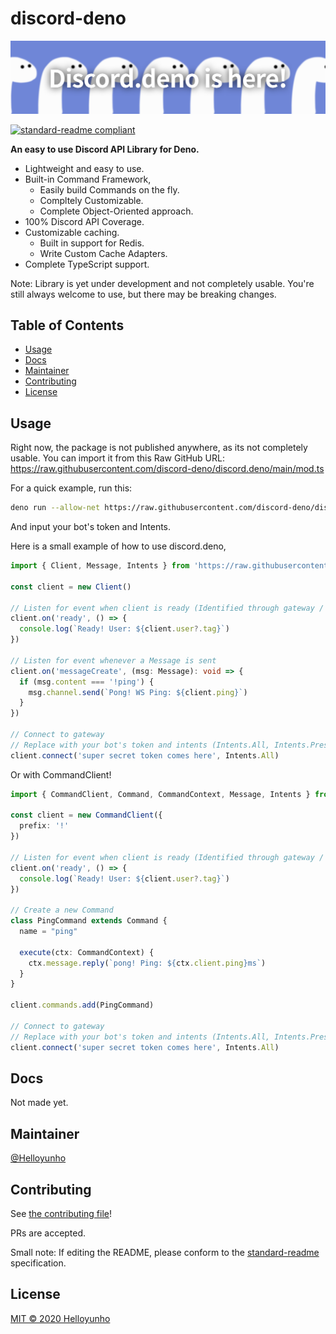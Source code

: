 # discord-deno

![banner](banner.png)

[![standard-readme compliant](https://img.shields.io/badge/standard--readme-OK-green.svg?style=flat-square)](https://github.com/RichardLitt/standard-readme)

**An easy to use Discord API Library for Deno.**
* Lightweight and easy to use.
* Built-in Command Framework,
  * Easily build Commands on the fly.
  * Compltely Customizable.
  * Complete Object-Oriented approach.
* 100% Discord API Coverage.
* Customizable caching.
  * Built in support for Redis.
  * Write Custom Cache Adapters.
* Complete TypeScript support.

Note: Library is yet under development and not completely usable. You're still always welcome to use, but there may be breaking changes.

## Table of Contents

- [Usage](#usage)
- [Docs](#docs)
- [Maintainer](#maintainer)
- [Contributing](#contributing)
- [License](#license)

## Usage
Right now, the package is not published anywhere, as its not completely usable.
You can import it from this Raw GitHub URL: https://raw.githubusercontent.com/discord-deno/discord.deno/main/mod.ts

For a quick example, run this:
```bash
deno run --allow-net https://raw.githubusercontent.com/discord-deno/discord.deno/main/examples/ping.ts
```
And input your bot's token and Intents.

Here is a small example of how to use discord.deno,
```ts
import { Client, Message, Intents } from 'https://raw.githubusercontent.com/discord-deno/discord.deno/main/mod.ts'

const client = new Client()

// Listen for event when client is ready (Identified through gateway / Resumed)
client.on('ready', () => {
  console.log(`Ready! User: ${client.user?.tag}`)
})

// Listen for event whenever a Message is sent
client.on('messageCreate', (msg: Message): void => {
  if (msg.content === '!ping') {
    msg.channel.send(`Pong! WS Ping: ${client.ping}`)
  }
})

// Connect to gateway
// Replace with your bot's token and intents (Intents.All, Intents.Presence, Intents.GuildMembers)
client.connect('super secret token comes here', Intents.All)
```

Or with CommandClient!
```ts
import { CommandClient, Command, CommandContext, Message, Intents } from 'https://raw.githubusercontent.com/discord-deno/discord.deno/main/mod.ts'

const client = new CommandClient({
  prefix: '!'
})

// Listen for event when client is ready (Identified through gateway / Resumed)
client.on('ready', () => {
  console.log(`Ready! User: ${client.user?.tag}`)
})

// Create a new Command
class PingCommand extends Command {
  name = "ping"

  execute(ctx: CommandContext) {
    ctx.message.reply(`pong! Ping: ${ctx.client.ping}ms`)
  }
}

client.commands.add(PingCommand)

// Connect to gateway
// Replace with your bot's token and intents (Intents.All, Intents.Presence, Intents.GuildMembers)
client.connect('super secret token comes here', Intents.All)
```

## Docs

Not made yet.

## Maintainer

[@Helloyunho](https://github.com/Helloyunho)

## Contributing

See [the contributing file](CONTRIBUTING.md)!

PRs are accepted.

Small note: If editing the README, please conform to the [standard-readme](https://github.com/RichardLitt/standard-readme) specification.

## License

[MIT © 2020 Helloyunho](LICENSE)
